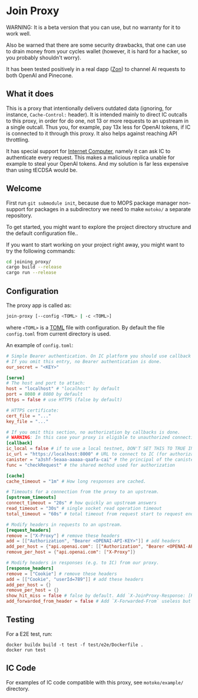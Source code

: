 # Join Proxy

WARNING: It is a beta version that you can use, but no warranty for it to work well.

Also be warned that there are some security drawbacks, that one can use to drain money
from your cycles wallet (however, it is hard for a hacker, so you probably shouldn't worry).

It has been tested positively in a real dapp ([Zon](https://docs.zoncircle.com)) to channel AI
requests to both OpenAI and Pinecone.

## What it does

This is a proxy that intentionally delivers outdated data (ignoring, for instance, `Cache-Control:` header).
It is intended mainly to direct IC outcalls to this proxy,
in order for do one, not 13 or more requests to an upstream in a single outcall.
Thus you, for example, pay 13x less for OpenAI tokens, if IC is connected to it through
this proxy. It also helps against reaching API throttling.

It has special support for [Internet Computer](https://internetcomputer.org/), namely it can ask
IC to authenticate every request. This makes a malicious replica unable for example to steal your OpenAI tokens.
And my solution is far less expensive than using tECDSA would be.

## Welcome

First run `git submodule init`, because due to MOPS package manager non-support for packages in a subdirectory
we need to make `motoko/` a separate repository.

To get started, you might want to explore the project directory structure and the default configuration file..

If you want to start working on your project right away, you might want to try the following commands:

```bash
cd joining_proxy/
cargo build --release
cargo run --release
```

## Configuration

The proxy app is called as:

```bash
join-proxy [--config <TOML> | -c <TOML>]
```

where `<TOML>` is a [TOML](https://toml.io) file with configuration. By default the file `config.toml` from current directory is used.

An example of `config.toml`:

```toml
# Simple Bearer authentication. On IC platform you should use callback authentication instead.
# If you omit this entry, no Bearer authentication is done.
our_secret = "<KEY>"

[serve]
# The host and port to attach:
host = "localhost" # "localhost" by default
port = 8080 # 8080 by default
https = false # use HTTPS (false by default)

# HTTPS certificate:
cert_file = "..."
key_file = "..."

# If you omit this section, no authorization by callbacks is done.
# WARNING: In this case your proxy is eligible to unauthorized connections, such as stealing your OpenAI tokens.
[callback]
ic_local = false # if to use a local testnet, DON'T SET THIS TO TRUE IN PRODUCTION
ic_url = "https://localhost:8000" # URL to connect to IC (for authorization), the default value is determined by `ic_local`
canister = "a3shf-5eaaa-aaaaa-qaafa-cai" # the principal of the canister used for authorization
func = "checkRequest" # the shared method used for authorization

[cache]
cache_timeout = "1m" # How long responses are cached.

# Timeouts for a connection from the proxy to an upstream.
[upstream_timeouts]
connect_timeout = "20s" # how quickly an upstream answers
read_timeout = "30s" # single socket read operation timeout
total_timeout = "60s" # total timeout from request start to request end

# Modify headers in requests to an upstream.
[request_headers]
remove = ["X-Proxy"] # remove these headers 
add = [["Authorization", "Bearer <OPENAI-API-KEY>"]] # add headers
add_per_host = {"api.openai.com": [["Authorization", "Bearer <OPENAI-API-KEY>"]]}
remove_per_host = {"api.openai.com": ["X-Proxy"]}

# Modify headers in responses (e.g. to IC) from our proxy.
[response_headers]
remove = ["Cookie"] # remove these headers
add = [["Cookie", "userId=789"]] # add these headers
add_per_host = {}
remove_per_host = {}
show_hit_miss = false # false by default. Add `X-JoinProxy-Response: [Hit | Miss]` header
add_forwarded_from_header = false # Add `X-Forwarded-From` useless but widespread HTTP header to the response
```

## Testing

For a E2E test, run:
```
docker buildx build -t test -f test/e2e/Dockerfile .
docker run test
```

## IC Code

For examples of IC code compatible with this proxy, see `motoko/example/` directory.

